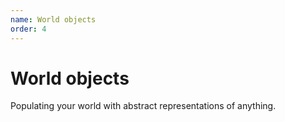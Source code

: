 ```yaml
---
name: World objects
order: 4
---
```

# World objects
Populating your world with abstract representations of anything.
